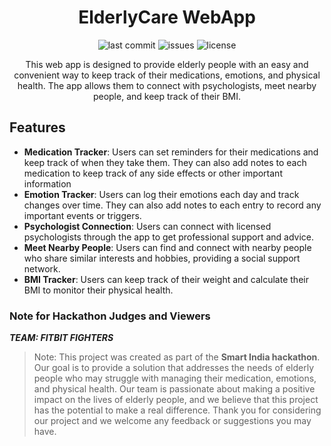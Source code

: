 
<div align="center">

# ElderlyCare WebApp

![last commit][lastcommit-badge]
![issues][issues-badge]
![license][license-badge]

This web app is designed to provide elderly people with an easy and convenient way to keep track of their medications, emotions, and physical health. The app allows them to connect with psychologists, meet nearby people, and keep track of their BMI.


</div>


## Features  
- **Medication Tracker**: Users can set reminders for their medications and keep track of when they take them. They can also add notes to each medication to keep track of any side effects or other important information
- **Emotion Tracker**: Users can log their emotions each day and track changes over time. They can also add notes to each entry to record any important events or triggers.
- **Psychologist Connection**: Users can connect with licensed psychologists through the app to get professional support and advice.
- **Meet Nearby People**: Users can find and connect with nearby people who share similar interests and hobbies, providing a social support network.
- **BMI Tracker**: Users can keep track of their weight and calculate their BMI to monitor their physical health.

### Note for Hackathon Judges and Viewers
***TEAM: FITBIT FIGHTERS***
> Note: This project was created as part of the **Smart India hackathon**. Our goal is to provide a solution that addresses the needs of elderly people who may struggle with managing their medication, emotions, and physical health. Our team is passionate about making a positive impact on the lives of elderly people, and we believe that this project has the potential to make a real difference. Thank you for considering our project and we welcome any feedback or suggestions you may have.


[lastcommit-badge]: https://img.shields.io/github/last-commit/himanshubanerji/smartIndiaHackathon-2023?color=DDFFBB
[issues-badge]: https://img.shields.io/github/issues/himanshubanerji/smartIndiaHackathon-2023?color=B2A4FF
[license-badge]: https://img.shields.io/github/license/himanshubanerji/smartIndiaHackathon-2023
